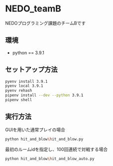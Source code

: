 # NEDO_teamB

NEDOプログラミング課題のチームBです

## 環境

- python == 3.9.1

## セットアップ方法

```sh
pyenv install 3.9.1
pyenv local 3.9.1
pyenv rehash
pipenv install --dev --python 3.9.1
pipenv shell
```

## 実行方法

GUIを用いた通常プレイの場合

```sh
python hit_and_blow\hit_and_blow.py
```

最初のルームidを指定し、100回連続で対戦する場合

```sh
python hit_and_blow\hit_and_blow_auto.py
```
